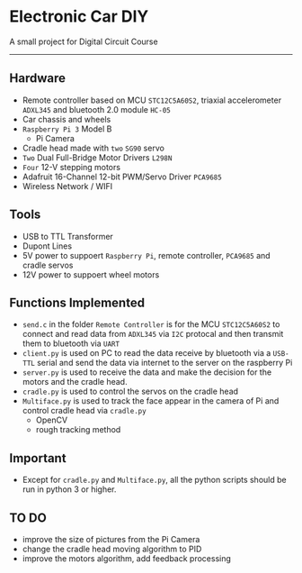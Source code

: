 # Electronic Car DIY

A small project for Digital Circuit Course

---
## Hardware

 - Remote controller based on MCU `STC12C5A60S2`, triaxial accelerometer `ADXL345` and bluetooth 2.0 module `HC-05`
 - Car chassis and wheels
 - `Raspberry Pi 3` Model B
   - Pi Camera
 - Cradle head made with `two` `SG90` servo
 - `Two` Dual Full-Bridge Motor Drivers `L298N`
 - `Four` 12-V stepping motors
 - Adafruit 16-Channel 12-bit PWM/Servo Driver `PCA9685`
 - Wireless Network / WIFI
 
## Tools

 - USB to TTL Transformer
 - Dupont Lines
 - 5V power to suppoert `Raspberry Pi`, remote controller, `PCA9685` and cradle servos
 - 12V power to suppoert wheel motors
 
## Functions Implemented

 - `send.c` in the folder `Remote Controller` is for the MCU `STC12C5A60S2` to connect and read data from `ADXL345` via `I2C` protocal and then transmit them to bluetooth via `UART`
 - `client.py` is used on PC to read the data receive by bluetooth via a `USB-TTL` serial and send the data via internet to the server on the raspberry Pi
 - `server.py` is used to receive the data and make the decision for the motors and the cradle head.
 - `cradle.py` is used to control the servos on the cradle head
 - `Multiface.py` is used to track the face appear in the camera of Pi and control cradle head via `cradle.py`
   - OpenCV
   - rough tracking method


## Important
 - Except for `cradle.py` and `Multiface.py`, all the python scripts should be run in python 3 or higher.

## TO DO
 - improve the size of pictures from the Pi Camera
 - change the cradle head moving algorithm to PID
 - improve the motors algorithm, add feedback processing
